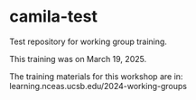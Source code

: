 # camila-test
Test repository for working group training.

This training was on March 19, 2025.

The training materials for this workshop are in: learning.nceas.ucsb.edu/2024-working-groups
